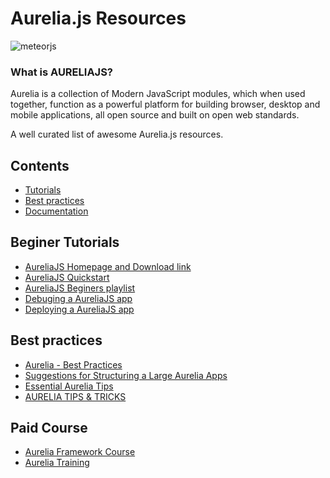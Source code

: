 # Aurelia.js Resources

  ![meteorjs](https://user-images.githubusercontent.com/49369387/102892328-b69cca80-4485-11eb-953e-243f936c7cf7.png)
<br>

### What is AURELIAJS?

Aurelia is a collection of Modern JavaScript modules, which when used together, function as a powerful platform for building browser, desktop and mobile applications, all open source and built on open web standards.

A well curated list of awesome Aurelia.js resources.


## Contents

- [Tutorials](#beginer-tutorials)
- [Best practices](#best-practices)
- [Documentation](https://aurelia.io/docs/)

## Beginer Tutorials

- [AureliaJS Homepage and Download link](https://aurelia.io/)
- [AureliaJS Quickstart ](https://aurelia.io/docs/tutorials/creating-a-todo-app/)
- [AureliaJS Beginers playlist](https://www.youtube.com/results?search_query=aureliajs+for+beginners+)
- [Debuging a AureliaJS app](https://www.tutorialspoint.com/aurelia/aurelia_debugging.htm)
- [Deploying a AureliaJS app](https://livebook.manning.com/book/aurelia-in-action/chapter-16/)

## Best practices

- [Aurelia - Best Practices](https://www.tutorialspoint.com/aurelia/aurelia_best_practices.htm)
- [Suggestions for Structuring a Large Aurelia Apps](https://www.cazton.com/blogs/technical/suggestions-for-structuring-a-large-aurelia-application)
- [Essential Aurelia Tips](https://aurelia.io/docs/fundamentals/cheat-sheet/)
- [AURELIA TIPS & TRICKS](https://ilikekillnerds.com/2018/07/aurelia-tips-tricks/)

## Paid Course

- [Aurelia Framework Course](https://www.udemy.com/topic/aurelia-framework/)
- [Aurelia Training](https://www.zeolearn.com/aurelia-training)